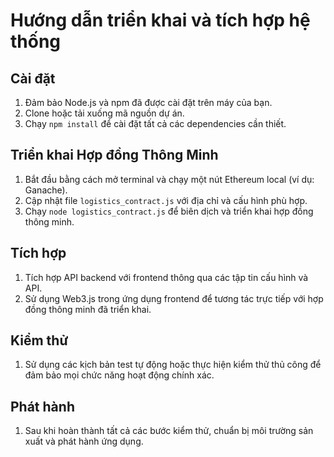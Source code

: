 # Hướng dẫn triển khai và tích hợp hệ thống

## Cài đặt

1. Đảm bảo Node.js và npm đã được cài đặt trên máy của bạn.
2. Clone hoặc tải xuống mã nguồn dự án.
3. Chạy `npm install` để cài đặt tất cả các dependencies cần thiết.

## Triển khai Hợp đồng Thông Minh

1. Bắt đầu bằng cách mở terminal và chạy một nút Ethereum local (ví dụ: Ganache).
2. Cập nhật file `logistics_contract.js` với địa chỉ và cấu hình phù hợp.
3. Chạy `node logistics_contract.js` để biên dịch và triển khai hợp đồng thông minh.

## Tích hợp

1. Tích hợp API backend với frontend thông qua các tập tin cấu hình và API.
2. Sử dụng Web3.js trong ứng dụng frontend để tương tác trực tiếp với hợp đồng thông minh đã triển khai.

## Kiểm thử

1. Sử dụng các kịch bản test tự động hoặc thực hiện kiểm thử thủ công để đảm bảo mọi chức năng hoạt động chính xác.

## Phát hành

1. Sau khi hoàn thành tất cả các bước kiểm thử, chuẩn bị môi trường sản xuất và phát hành ứng dụng.

